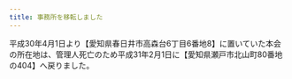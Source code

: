 ```yaml
---
title: 事務所を移転しました
---
```

平成30年4月1日より【愛知県春日井市高森台6丁目6番地8】に置いていた本会の所在地は、管理人死亡のため平成31年2月1日に【愛知県瀬戸市北山町80番地の404】へ戻りました。
